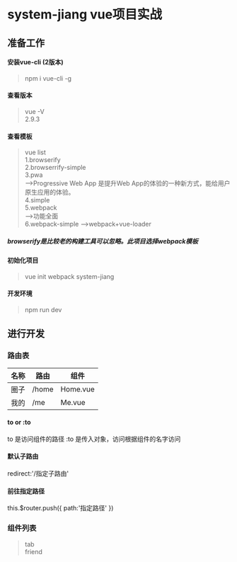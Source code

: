 # system-jiang vue项目实战

## 准备工作
#### 安装vue-cli (2版本)
>npm i vue-cli -g
#### 查看版本
>vue -V   
>2.9.3 
#### 查看模板
>vue list  
1.browserify  
2.browserrify-simple  
3.pwa      
-->Progressive Web App 是提升Web App的体验的一种新方式，能给用户原生应用的体验。  
4.simple  
5.webpack      
-->功能全面  
6.webpack-simple
-->webpack+vue-loader    

##### browserify是比较老的构建工具可以忽略。此项目选择webpack模板  
#### 初始化项目  
>vue init webpack system-jiang  
#### 开发环境
>npm run dev
## 进行开发
### 路由表
名称 | 路由 | 组件
---- | ---- | ----
圈子 | /home | Home.vue
我的 | /me | Me.vue

#### to or :to
to 是访问组件的路径
:to 是传入对象，访问根据组件的名字访问
#### 默认子路由
redirect:'/指定子路由'
#### 前往指定路径
this.$router.push({
  path:'指定路径'
})

### 组件列表
>tab  
>friend  


